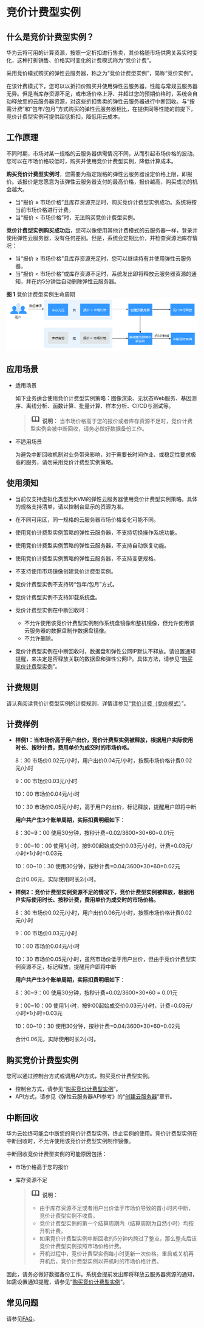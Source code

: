 # 竞价计费型实例<a name="ecs_03_0188"></a>

## 什么是竞价计费型实例？<a name="section144031316541"></a>

华为云将可用的计算资源，按照一定折扣进行售卖，其价格随市场供需关系实时变化，这种打折销售、价格实时变化的计费模式称为“竞价计费”。

采用竞价模式购买的弹性云服务器，称之为“竞价计费型实例”，简称“竞价实例”。

在该计费模式下，您可以以折扣价购买并使用弹性云服务器，性能与常规云服务器无异。但是当库存资源不足，或市场价格上浮、并超过您的预期价格时，系统会自动释放您的云服务器资源，对这些折扣售卖的弹性云服务器进行中断回收。与“按需计费”和“包年/包月”方式购买的弹性云服务器相比，在提供同等性能的前提下，竞价计费型实例可提供超低折扣，降低用云成本。

## 工作原理<a name="section11341133712114"></a>

不同时期，市场对某一规格的云服务器供需情况不同，从而引起市场价格的波动。您可以在市场价格较低时，购买并使用竞价计费型实例，降低计算成本。

**购买竞价计费型实例时**，您需要为指定规格的弹性云服务器设定价格上限，即报价。该报价是您愿意为该弹性云服务器支付的最高价格，报价越高，购买成功的机会越大。

-   当“报价 ≥ 市场价格”且库存资源充足时，购买竞价计费型实例成功。系统将按当前市场价格进行计费。
-   当“报价 < 市场价格”时，无法购买竞价计费型实例。

**竞价计费型实例购买成功后**，您可以像使用其他计费模式的云服务器一样，登录并使用弹性云服务器，没有任何差别。但是，系统会定期比价，并检查资源池库存情况：

-   当“报价 ≥ 市场价格”且库存资源充足时，您可以继续持有并使用弹性云服务器。
-   当“报价 < 市场价格”或库存资源不足时，系统发出即将释放云服务器资源的通知，并在约5分钟后自动删除弹性云服务器。

**图 1**  竞价计费型实例生命周期<a name="fig17316105219195"></a>  
![](figures/竞价计费型实例生命周期.png "竞价计费型实例生命周期")

## 应用场景<a name="section78231645165915"></a>

-   适用场景

    如下业务适合使用竞价计费型实例策略：图像渲染、无状态Web服务、基因测序、离线分析、函数计算、批量计算、样本分析、CI/CD与测试等。

    >![](public_sys-resources/icon-note.gif) **说明：** 
    >当市场价格高于您的报价或者库存资源不足时，竞价计费型实例会被中断回收，请务必做好数据备份工作。

-   不适用场景

    为避免中断回收机制对业务带来影响，对于需要长时间作业、或稳定性要求极高的服务，请勿采用竞价计费型实例策略。

## 使用须知<a name="section26851958894"></a>

-   当前仅支持虚拟化类型为KVM的弹性云服务器使用竞价计费型实例策略。具体的规格支持清单，请以控制台显示的资源为准。
-   在不同可用区，同一规格的云服务器市场价格变化可能不同。
-   使用竞价计费型实例策略的弹性云服务器，不支持切换操作系统功能。
-   使用竞价计费型实例策略的弹性云服务器，不支持自动恢复功能。
-   使用竞价计费型实例策略的弹性云服务器，不支持变更规格。
-   不支持使用市场镜像创建竞价计费型实例。
-   竞价计费型实例不支持转“包年/包月”方式。
-   竞价计费型实例不支持卸载系统盘。
-   竞价计费型实例在中断回收时：
    -   不允许使用该竞价计费型实例制作系统盘镜像和整机镜像，但允许使用该云服务器的数据盘制作数据盘镜像。
    -   不允许删除。

-   竞价计费型实例在中断回收时，数据盘和弹性公网IP默认不释放。请设置通知提醒，来决定是否释放关联的数据盘和弹性公网IP。具体方法，请参见“[购买竞价计费型实例](购买竞价计费型实例.md)”。

## 计费规则<a name="section164729272474"></a>

请认真阅读竞价计费型实例的计费规则，详情请参见“[竞价计费（竞价模式）](https://support.huaweicloud.com/price-ecs/ecs_billing_2004.html)”。

## 计费样例<a name="section2056661918110"></a>

-   **样例1：当市场价高于用户出价，竞价计费型实例被释放，根据用户实际使用时长、按秒计费，费用单价为成交时的市场价格。**

    8：30  市场价0.02元/小时，用户出价0.04元/小时，按照市场价格计费0.02元/小时

    9：00  市场价0.03元/小时

    10：00  市场价0.04元/小时

    10：30 市场价0.05元/小时，高于用户的出价，标记释放，提醒用户即将中断

    **用户共产生3个账单周期，实际扣费明细如下**：

    8：30\~9：00 使用30分钟，按秒计费=0.02/3600\*30\*60=0.01元

    9：00\~10：00 使用1小时，按9:00起始成交价0.03元/小时，计费=0.03元/小时\*1小时=0.03元

    10：00\~10：30 使用30分钟，按秒计费=0.04/3600\*30\*60=0.02元

    合计0.06元，实际使用时长2小时。

-   **样例2：竞价计费型实例资源不足的情况下，竞价计费型实例被释放，根据用户实际使用时长、按秒计费，费用单价为成交时的市场价格。**

    8：30  市场价0.02元/小时，用户出价0.06元/小时，按照市场价格计费0.02元/小时

    9：00  市场价0.03元/小时

    10：00  市场价0.04元/小时

    10：30 市场价0.05元/小时，虽然市场价低于用户出价，但由于竞价计费型实例资源不足，标记释放，提醒用户即将中断

    **用户共产生3个账单周期，实际扣费明细如下**：

    8：30\~9：00 使用30分钟，按秒计费=0.02/3600\*30\*60 = 0.01元

    9：00\~10：00 使用1小时，按9:00起始成交价0.03元/小时，计费=0.03元/小时\*1小时=0.03元

    10：00\~10：30 使用30分钟，按秒计费=0.04/3600\*30\*60=0.02元

    合计0.06元，实际使用时长2小时。

## 购买竞价计费型实例<a name="section55541990574"></a>

您可以通过控制台方式或调用API方式，购买竞价计费型实例。

-   控制台方式，请参见“[购买竞价计费型实例](购买竞价计费型实例.md)”。
-   API方式，请参见《弹性云服务器API参考》的“[创建云服务器](https://support.huaweicloud.com/api-ecs/zh-cn_topic_0020212668.html)”章节。

## 中断回收<a name="section5534121884411"></a>

华为云始终可能会中断您的竞价计费型实例，终止实例的使用。竞价计费型实例在中断回收时，不允许使用该竞价计费型实例制作镜像。

中断回收竞价计费型实例的可能原因包括：

-   市场价格高于您的报价
-   库存资源不足

    >![](public_sys-resources/icon-note.gif) **说明：** 
    >-   由于库存资源不足或者用户出价低于市场价导致的首小时内中断，竞价计费型实例不收费。
    >-   竞价计费型实例的第一个结算周期内（结算周期为自然小时）均按开机计费。
    >-   如果竞价计费型实例中断回收的5分钟内跨过了整点，那么整点后该竞价计费型实例按照市场价格计费。
    >-   开机过程中，竞价计费型实例每小时更新一次价格。重启或关机再开机后，竞价计费型实例以开机时的市场价格计费。

因此，请务必做好数据备份工作。系统会提前发出即将释放云服务器资源的通知，如需设置通知提醒，请参见“[购买竞价计费型实例](购买竞价计费型实例.md)”。

## 常见问题<a name="section97817719121"></a>

请参见[FAQ](https://support.huaweicloud.com/ecs_faq/ecs_faq_0309.html)。

